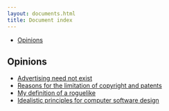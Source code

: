 ```yaml
---
layout: documents.html
title: Document index
---
```


<div id="outline">

- [Opinions](#opinions)

</div>

<article>

# Opinions

- [Advertising need not exist](/writing/2024-advertising)
- [Reasons for the limitation of copyright and patents](/writing/2024-copyright)
- [My definition of a roguelike](/writing/2024-roguelike)
- [Idealistic principles for computer software design](/writing/2024-design)

</article>
